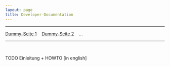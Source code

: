 ```yaml
---
layout: page
title: Developer-Documentation
---
```

---
[Dummy-Seite 1](developerdocumentation/dummy1.html) &nbsp;&nbsp; [Dummy-Seite 2](developerdocumentation/dummy2.html) &nbsp;&nbsp; ...

---
&nbsp;

TODO Einleitung + HOWTO [in english]
